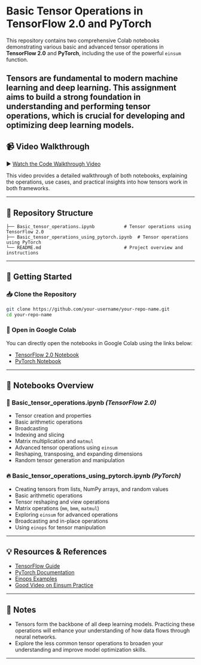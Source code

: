 # Basic Tensor Operations in TensorFlow 2.0 and PyTorch

This repository contains two comprehensive Colab notebooks demonstrating various basic and advanced tensor operations in **TensorFlow 2.0** and **PyTorch**, including the use of the powerful `einsum` function.

Tensors are fundamental to modern machine learning and deep learning. This assignment aims to build a strong foundation in understanding and performing tensor operations, which is crucial for developing and optimizing deep learning models.
---

## 📹 Video Walkthrough

▶️ [Watch the Code Walkthrough Video](https://youtu.be/J-gxU_OKYRM)

This video provides a detailed walkthrough of both notebooks, explaining the operations, use cases, and practical insights into how tensors work in both frameworks.

---

## 📂 Repository Structure
```
├── Basic_tensor_operations.ipynb           # Tensor operations using TensorFlow 2.0
├── Basic_tensor_operations_using_pytorch.ipynb  # Tensor operations using PyTorch
└── README.md                               # Project overview and instructions
```

---

## 🚀 Getting Started

### 📥 Clone the Repository
```bash
git clone https://github.com/your-username/your-repo-name.git
cd your-repo-name
```

### 📖 Open in Google Colab
You can directly open the notebooks in Google Colab using the links below:
- [TensorFlow 2.0 Notebook](https://colab.research.google.com/github/your-username/your-repo-name/blob/main/Basic_tensor_operations.ipynb)
- [PyTorch Notebook](https://colab.research.google.com/github/your-username/your-repo-name/blob/main/Basic_tensor_operations_using_pytorch.ipynb)

---

## 📝 Notebooks Overview

### 🧮 **Basic_tensor_operations.ipynb** *(TensorFlow 2.0)*
- Tensor creation and properties
- Basic arithmetic operations
- Broadcasting
- Indexing and slicing
- Matrix multiplication and `matmul`
- Advanced tensor operations using `einsum`
- Reshaping, transposing, and expanding dimensions
- Random tensor generation and manipulation

### 🔥 **Basic_tensor_operations_using_pytorch.ipynb** *(PyTorch)*
- Creating tensors from lists, NumPy arrays, and random values
- Basic arithmetic operations
- Tensor reshaping and view operations
- Matrix operations (`mm`, `bmm`, `matmul`)
- Exploring `einsum` for advanced operations
- Broadcasting and in-place operations
- Using `einops` for tensor manipulation

---
## 💡 Resources & References
- [TensorFlow Guide](https://www.tensorflow.org/guide/tensor)
- [PyTorch Documentation](https://pytorch.org/docs/stable/tensors.html)
- [Einops Examples](https://einops.rocks/pytorch-examples.html)
- [Good Video on Einsum Practice](https://www.youtube.com/watch?v=pkVwUVEHmfI)

---

## 📢 Notes
- Tensors form the backbone of all deep learning models. Practicing these operations will enhance your understanding of how data flows through neural networks.
- Explore the less common tensor operations to broaden your understanding and improve model optimization skills.

---
